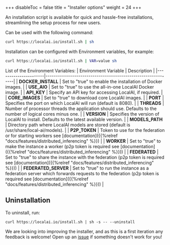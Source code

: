 
+++
disableToc = false
title = "Installer options"
weight = 24
+++

An installation script is available for quick and hassle-free installations, streamlining the setup process for new users.

Can be used with the following command:
```bash
curl https://localai.io/install.sh | sh
```

Installation can be configured with Environment variables, for example: 

```bash
curl https://localai.io/install.sh | VAR=value sh
```

List of the Environment Variables:
| Environment Variable | Description                                                  |
|----------------------|--------------------------------------------------------------|
| **DOCKER_INSTALL**       | Set to "true" to enable the installation of Docker images.    |
| **USE_AIO**              | Set to "true" to use the all-in-one LocalAI Docker image.    |
| **API_KEY**              | Specify an API key for accessing LocalAI, if required.       |
| **CORE_IMAGES**          | Set to "true" to download core LocalAI images.                |
| **PORT**                 | Specifies the port on which LocalAI will run (default is 8080). |
| **THREADS**              | Number of processor threads the application should use. Defaults to the number of logical cores minus one. |
| **VERSION**              | Specifies the version of LocalAI to install. Defaults to the latest available version. |
| **MODELS_PATH**          | Directory path where LocalAI models are stored (default is /usr/share/local-ai/models). |
| **P2P_TOKEN** | Token to use for the federation or for starting workers see [documentation]({{%relref "docs/features/distributed_inferencing" %}}) |
| **WORKER** | Set to "true" to make the instance a worker (p2p token is required see [documentation]({{%relref "docs/features/distributed_inferencing" %}})) |
| **FEDERATED** | Set to "true" to share the instance with the federation (p2p token is required see [documentation]({{%relref "docs/features/distributed_inferencing" %}}))  |
| **FEDERATED_SERVER** | Set to "true" to run the instance as a federation server which forwards requests to the federation (p2p token is required see [documentation]({{%relref "docs/features/distributed_inferencing" %}}))  |

## Uninstallation

To uninstall, run:

```
curl https://localai.io/install.sh | sh -s -- --uninstall
```

We are looking into improving the installer, and as this is a first iteration any feedback is welcome! Open up an [issue](https://github.com/mudler/LocalAI/issues/new/choose) if something doesn't work for you!